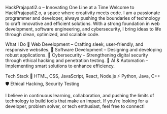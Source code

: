 HackPrajapati2.o – Innovating One Line at a Time
Welcome to HackPrajapati2.o, a space where creativity meets code. I am a passionate programmer and developer, always pushing the boundaries of technology to craft innovative and efficient solutions. With a strong foundation in web development, software engineering, and cybersecurity, I bring ideas to life through clean, optimized, and scalable code.

What I Do
🔹 Web Development – Crafting sleek, user-friendly, and responsive websites.
🔹 Software Development – Designing and developing robust applications.
🔹 Cybersecurity – Strengthening digital security through ethical hacking and penetration testing.
🔹 AI & Automation – Implementing smart solutions to enhance efficiency.

Tech Stack
🚀 HTML, CSS, JavaScript, React, Node.js
⚡ Python, Java, C++
🛡️ Ethical Hacking, Security Testing

I believe in continuous learning, collaboration, and pushing the limits of technology to build tools that make an impact. If you're looking for a developer, problem solver, or tech enthusiast, feel free to connect!
